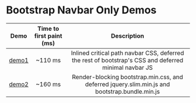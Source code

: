 # Bootstrap Navbar Only Demos

| Demo                                                    | Time to first paint (ms) | Description                                                                                           |
| --------------------------------------------------------|:------------------------:|:-----------------------------------------------------------------------------------------------------:|
| [demo1](https://patkub.github.io/bs-navbar-only/demo1/) | ~110 ms                  | Inlined critical path navbar CSS, deferred the rest of bootstrap's CSS and deferred minimal navbar JS |
| [demo2](https://patkub.github.io/bs-navbar-only/demo2/) | ~160 ms                  | Render-blocking bootstrap.min.css, and deferred jquery.slim.min.js and bootstrap.bundle.min.js        |
